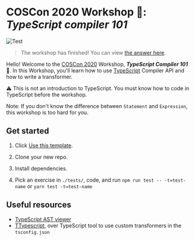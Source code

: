 # COSCon 2020 Workshop 🔨: _TypeScript compiler 101_

![Test](https://github.com/lawvs/oct-2020-typescript-compiler-101/workflows/Test/badge.svg)

> The workshop has finished! You can view [the answer here](https://github.com/Jack-Works/oct-2020-typescript-compiler-101/pull/2).

Hello! Welcome to the [COSCon 2020][1] Workshop, _**TypeScript Compiler 101**_ 🎉. In this Workshop, you'll learn how to use [TypeScript][2] Compiler API and how to write a transformer.

⚠️ This is not an introduction to TypeScript. You must know how to code in TypeScript before the workshop.

Note: If you don't know the difference between `Statement` and `Expression`, this workshop is too hard for you.

## Get started

1. Click [Use this template](https://github.com/Jack-Works/oct-2020-typescript-compiler-101/generate).

2. Clone your new repo.

3. Install dependencies.

4. Pick an exercise in `./tests/`, code, and run `npm run test -- -t=test-name` or `yarn test -t=test-name`

## Useful resources

-   [TypeScript AST viewer](https://ts-ast-viewer.com/)
-   [TTypescript](https://github.com/cevek/ttypescript), over TypeScript tool to use custom transformers in the `tsconfig.json`

[1]: https://www.bagevent.com/event/6840909
[2]: https://www.typescriptlang.org/
